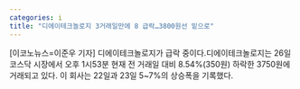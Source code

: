 ```yaml
---
categories: i
title: "디에이테크놀로지 3거래일만에 8 급락…3800원선 밑으로"
---
```

[이코노뉴스=이준우 기자] 디에이테크놀로지가 급락 중이다.디에이테크놀로지는 26일 코스닥 시장에서 오후 1시53분 현재 전 거래일 대비 8.54%(350원) 하락한 3750원에 거래되고 있다. 이 회사는 22일과 23일 5~7%의 상승폭을 기록했다.